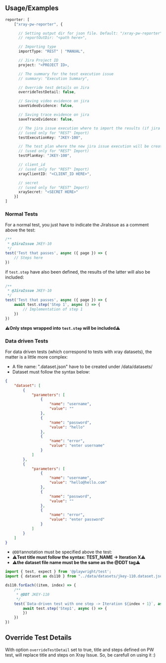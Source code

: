 
## Usage/Examples

```typescript
reporter: [
    ["xray-pw-reporter", {

      // Setting output dir for json file. Default: "/xray-pw-reporter"
      // reportOutDir: "<path here>",

      // Importing type
      importType: "REST" | "MANUAL",

      // Jira Project ID
      project: "<PROJECT ID>,

      // The summary for the test execution issue
      // summary: "Execution Summary",

      // Override test details on Jira
      overrideTestDetail: false,

      // Saving video evidence on jira
      saveVideoEvidence: false,

      // Saving trace evidence on jira
      saveTraceEvidence: false,

      // The jira issue execution where to import the results (if jira issue does not exist, a new execution will be created)
      // (used only for "REST" Import)
      testExecutionKey: "JKEY-100",

      // The test plan where the new jira issue execution will be created 
      // (used only for "REST" Import)
      testPlanKey: "JKEY-100",

      // client_id
      // (used only for "REST" Import)
      xrayClientID: "<CLIENT_ID HERE>",

      // secret
      // (used only for "REST" Import)
      xraySecret: "<SECRET HERE>"
    }]
]
```

### Normal Tests

For a normal test, you just have to indicate the JiraIssue as a comment above the test:

```typescript
/**
 * @JiraIssue JKEY-10
 */
test('Test that passes', async ({ page }) => {
    // Steps here
})
```

if `test.step` have also been defined, the results of the latter will also be included:

```typescript
/**
 * @JiraIssue JKEY-10
 */
test('Test that passes', async ({ page }) => {
    await test.step('Step 1', async () => {
        // Implementation of step 1
    })
})
```
**⚠️Only steps wrapped into `test.step` will be included⚠️**

### Data driven Tests

For data driven tests (which correspond to tests with xray datasets), the matter is a little more complex:

- A file name: "<jirakey>.dataset.json" have to be created under /data/datasets/ 
- Dataset must follow the syntax below:

```json
{
    "dataset": [
        {
            "parameters": [
                {
                    "name": "username",
                    "value": ""
                },
                {
                    "name": "password",
                    "value": "hello"
                },
                {
                    "name": "error",
                    "value": "enter username"
                }
            ]
        },
        {
            "parameters": [
                {
                    "name": "username",
                    "value": "hello@hello.com"
                },
                {
                    "name": "password",
                    "value": ""
                },
                {
                    "name": "error",
                    "value": "enter password"
                }
            ]
        }
    ]
}
```

- `@DDT`annotation must be specified above the test:
- ⚠️**Test title must follow the syntax: TEST_NAME -> Iteration X**⚠️
- ⚠️**the dataset file name must be the same as the @DDT tag**⚠️

```typescript
import { test, expect } from '@playwright/test';
import { dataset as ds110 } from "../data/datasets/jkey-110.dataset.json"

ds110.forEach((item, index) => {
    /**
     * @DDT JKEY-110
     */
    test(`Data-driven test with one step -> Iteration ${index + 1}`, async ({ page }) => {
        await test.step('Step1', async () => {
        })
    })
})
```
## Override Test Details

With option `overrideTestDetail` set to true, title and steps defined on PW test, will replace title and steps on Xray Issue. So, be carefull on using it :)